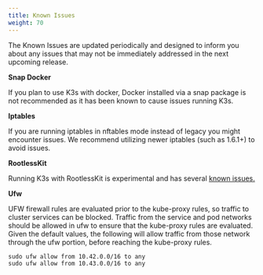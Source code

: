 ```yaml
---
title: Known Issues
weight: 70
---
```

The Known Issues are updated periodically and designed to inform you about any issues that may not be immediately addressed in the next upcoming release.

**Snap Docker**

If you plan to use K3s with docker, Docker installed via a snap package is not recommended as it has been known to cause issues running K3s.

**Iptables**

If you are running iptables in nftables mode instead of legacy you might encounter issues. We recommend utilizing newer iptables (such as 1.6.1+) to avoid issues.

**RootlessKit**

Running K3s with RootlessKit is experimental and has several [known issues.]({{<baseurl>}}/k3s/latest/en/advanced/#known-issues-with-rootlesskit)

**Ufw**

UFW firewall rules are evaluated prior to the kube-proxy rules, so traffic to cluster services can be blocked. Traffic from the service and pod networks should be allowed in ufw to ensure that the kube-proxy rules are evaluated. Given the default values, the following will allow traffic from those network through the ufw portion, before reaching the kube-proxy rules.

```
sudo ufw allow from 10.42.0.0/16 to any
sudo ufw allow from 10.43.0.0/16 to any
```
